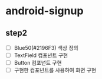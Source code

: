 # android-signup

## step2
- [ ] Blue50(#2196F3) 색상 정의
- [ ] TextField 컴포넌트 구현
- [ ] Button 컴포넌트 구현
- [ ] 구현한 컴포넌트를 사용하여 화면 구현
